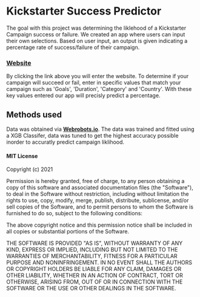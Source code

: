 # Kickstarter Success Predictor
The goal with this project was determining the liklehood of a Kickstarter Campaign success or failure. We created an app where users can input their own selections. Based on user input, an output is given indicating a percentage rate of success/failure of their campaign.

### **[Website](https://kickstarterpredict.herokuapp.com/)**
By clicking the link above you will enter the website. To determine if your campaign will succeed or fail, enter in specific values that match your campaign such as 'Goals', 'Duration', 'Category' and 'Country'. With these key values entered our app will precisly predict a percentage.

## Methods used
Data was obtained via **[Webrobots.io](https://webrobots.io/kickstarter-datasets/)**.
The data was trained and fitted using a XGB Classifer, data was tuned to get the highest accuracy possible inorder to accuratly predict campaign liklihood.

#### MIT License

Copyright (c) 2021 

Permission is hereby granted, free of charge, to any person obtaining a copy
of this software and associated documentation files (the "Software"), to deal
in the Software without restriction, including without limitation the rights
to use, copy, modify, merge, publish, distribute, sublicense, and/or sell
copies of the Software, and to permit persons to whom the Software is
furnished to do so, subject to the following conditions:

The above copyright notice and this permission notice shall be included in all
copies or substantial portions of the Software.

THE SOFTWARE IS PROVIDED "AS IS", WITHOUT WARRANTY OF ANY KIND, EXPRESS OR
IMPLIED, INCLUDING BUT NOT LIMITED TO THE WARRANTIES OF MERCHANTABILITY,
FITNESS FOR A PARTICULAR PURPOSE AND NONINFRINGEMENT. IN NO EVENT SHALL THE
AUTHORS OR COPYRIGHT HOLDERS BE LIABLE FOR ANY CLAIM, DAMAGES OR OTHER
LIABILITY, WHETHER IN AN ACTION OF CONTRACT, TORT OR OTHERWISE, ARISING FROM,
OUT OF OR IN CONNECTION WITH THE SOFTWARE OR THE USE OR OTHER DEALINGS IN THE
SOFTWARE.

